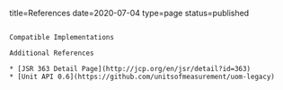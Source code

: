 title=References
date=2020-07-04
type=page
status=published
~~~~~~

Compatible Implementations

Additional References

* [JSR 363 Detail Page](http://jcp.org/en/jsr/detail?id=363)
* [Unit API 0.6](https://github.com/unitsofmeasurement/uom-legacy)